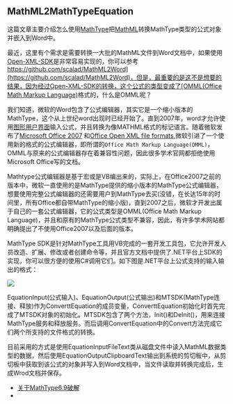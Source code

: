 ## MathML2MathTypeEquation ##

这篇文章主要介绍怎么使用[MathType](https://www.dessci.com/en/reference/sdk/)把[MathML](https://zh.wikipedia.org/wiki/%E6%95%B0%E5%AD%A6%E7%BD%AE%E6%A0%87%E8%AF%AD%E8%A8%80)转换MathType类型的公式对象并嵌入到Word中。

最近，这里有个需求是需要转换一大批的MathML文件到Word文档中，如果使用[Open-XML-SDK](https://github.com/OfficeDev/Open-XML-SDK)是非常容易实现的，你可以参考[https://github.com/scalad/MathML2Word](https://github.com/scalad/MathML2Word)，但是，最重要的是这不是想要的结果，因为经过Open-XML-SDK的转换，这个公式的类型变成了[OMML(Office Math Markup Language)](https://en.wikipedia.org/wiki/Mathematical_markup_language)格式的，什么是OMML呢？

我们知道，微软的Word包含了公式编辑器，其实它是一个缩小版本的MathType，这个从上世纪word出现时已经开始了。直到2007年，word才允许使用[图形用户界面](https://en.wikipedia.org/wiki/Graphical_user_interface)输入公式，并且转换为像MATHML格式的标记语言。随着微软发布了[Microsoft Office 2007](https://en.wikipedia.org/wiki/Microsoft_Office_2007) 和[Office Open XML file formats](https://en.wikipedia.org/wiki/Office_Open_XML_file_formats),微软引进了一个使用新的格式的公式编辑器，即所谓的`Office Math Markup Language(OMML)`，OMML与原来的公式编辑器存在着兼容性问题，因此很多学术官网都拒绝使用Microsoft Office写的文档。

Mathtype公式编辑器是基于宏或是VB编出来的，实际上，在Office2007之前的版本中，微软一直使用的是MathType提供的缩小版本的MathType公式编辑器，想要使用完整公式编辑器的还需要用户到MathType去买(没错，在长达15年的时间里，所有Office都自带MathType的缩小版)，直到2007之后，微软才开发出属于自己的一套公式编辑器，它的公式类型是OMML(Office Math Markup Language)，并且和原有的MathType公式类型不兼容，因此，有许多学术网站都明确提出了不使用Office2007以及后面的版本。

MathType SDK是针对MathType工具用VB完成的一套开发工具包，它允许开发人员改造、扩展、修改或者创建命令等，并且官方文档中提供了.NET平台上SDK的实现，你可以很方便的使用C#调用它们。如下图是.NET平台上公式支持的输入输出的格式：

![](https://github.com/scalad/MathML2MathTypeEquation/blob/master/doc/image/MTSDKDN.png)

EquationInput(公式输入)、EquationOutput(公式输出)和MTSDK(MathType连接、释放)作为ConverttEquation的成员变量，ConverttEquation初始化时首先完成了MTSDK对象的初始化。MTSDK包含了两个方法，Init()和DeInit()，用来连接MathType服务和释放服务。而后调用ConvertEquation中的Convert方法完成它们两个所支持的文件格式的转换。

目前采用的方式是使用EquationInputFileText类从磁盘文件中读入MathML数据类型的数据，然后使用EquationOutputClipboardText输出到系统的剪切板中，从剪切板中获取到该公式的对象并写入到Word文档中，当文件读取并转换完成后，生成Wrod文档并保存。

* [关于MathType6.9破解](http://download.csdn.net/detail/qq_20545159/9921565)
* 
